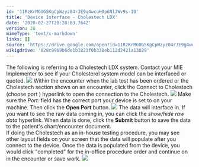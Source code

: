 ```yaml
---
id: '11RzKrMGUG5KgCpWzyz04rJE9g4wcuH0p6NlJWv9s-10'
title: 'Device Interface - Cholestech LDX'
date: '2020-02-27T20:28:03.764Z'
version: 28
mimeType: 'text/x-markdown'
links: []
source: 'https://drive.google.com/open?id=11RzKrMGUG5KgCpWzyz04rJE9g4wcuH0p6NlJWv9s-10'
wikigdrive: '028c9969b6de1b1821f0b338eb112d2421a13029'
---
```

The following is referring to a Cholestech LDX system. Contact your MIE Implementer to see if your Cholesterol system model can be interfaced or quoted.
![](../device-interface-cholestech-ldx.assets/0d6258d951791aa7fd2622ad9422efff.png)
Within the encounter when the lab test has been ordered or the Cholestech section shows on an encounter, click the Connect to Cholestech (choose port ) hyperlink to open the connection to the Cholestech.
![](../device-interface-cholestech-ldx.assets/9067668ebc31b77072f0c00b769f4b5b.png)
Make sure the *Port:* field has the correct port your device is set to on your machine. Then click the **Open Port** button.
![](../device-interface-cholestech-ldx.assets/e591aa6a5dcc71b69a8e7d41fd24b488.png)
The data will interface in. If you want to see the raw data coming in, you can click the *show/hide raw data* hyperlink. When data is done, click the **Submit** button to save the data to the patient's chart/encounter document.  
If doing the Cholestech as an in-house testing procedure, you may see other layout fields on your screen that the data will populate after you connect to the device. Once the data is populated from the device, you would click "completed" for the in-office procedure order and continue on in the encounter or save work.
![](../device-interface-cholestech-ldx.assets/17555959880ed8023540b2ed5217a679.png)
